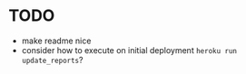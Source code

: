 # TODO

 * make readme nice
 * consider how to execute on initial deployment `heroku run update_reports`?
